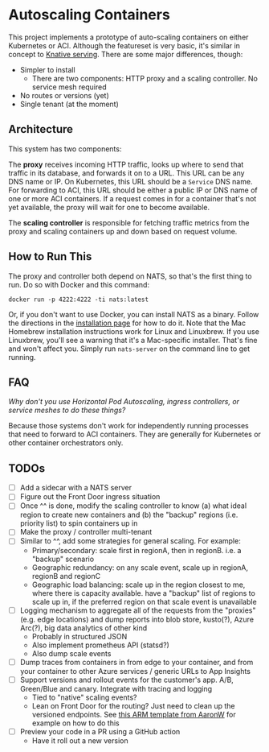 # Autoscaling Containers

This project implements a prototype of auto-scaling containers on either Kubernetes or ACI. Although the featureset is very basic, it's similar in concept to [Knative serving](https://knative.dev/docs/serving/). There are some major differences, though:

- Simpler to install
    - There are two components: HTTP proxy and a scaling controller. No service mesh required
- No routes or versions (yet)
- Single tenant (at the moment)

## Architecture

This system has two components:

The **proxy** receives incoming HTTP traffic, looks up where to send that traffic in its database, and forwards it on to a URL. This URL can be any DNS name or IP. On Kubernetes, this URL should be a `Service` DNS name. For forwarding to ACI, this URL should be either a public IP or DNS name of one or more ACI containers. If a request comes in for a container that's not yet available, the proxy will wait for one to become available.

The **scaling controller** is responsible for fetching traffic metrics from the proxy and scaling containers up and down based on request volume.

## How to Run This

The proxy and controller both depend on NATS, so that's the first thing to run. Do so with Docker and this command:

```shell
docker run -p 4222:4222 -ti nats:latest
```

Or, if you don't want to use Docker, you can install NATS as a binary. Follow the directions in the [installation page](https://docs.nats.io/nats-server/installation) for how to do it. Note that the Mac Homebrew installation instructions work for Linux and Linuxbrew. If you use Linuxbrew, you'll see a warning that it's a Mac-specific installer. That's fine and won't affect you. Simply run `nats-server` on the command line to get running.

## FAQ

_Why don't you use Horizontal Pod Autoscaling, ingress controllers, or service meshes to do these things?_

Because those systems don't work for independently running processes that need to forward to ACI containers. They are generally for Kubernetes or other container orchestrators only.

## TODOs

- [ ] Add a sidecar with a NATS server 
- [ ] Figure out the Front Door ingress situation
- [ ] Once ^^ is done, modify the scaling controller to know (a) what ideal region to create new containers and (b) the "backup" regions (i.e. priority list) to spin containers up in
- [ ] Make the proxy / controller multi-tenant
- [ ] Similar to ^^, add some strategies for general scaling. For example:
    - Primary/secondary: scale first in regionA, then in regionB. i.e. a "backup" scenario
    - Geographic redundancy: on any scale event, scale up in regionA, regionB and regionC
    - Geographic load balancing: scale up in the region closest to me, where there is capacity available. have a "backup" list of regions to scale up in, if the preferred region on that scale event is unavailable
- [ ] Logging mechanism to aggregate all of the requests from the "proxies" (e.g. edge locations) and dump reports into blob store, kusto(?), Azure Arc(?), big data analytics of other kind
    - Probably in structured JSON
    - Also implement prometheus API (statsd?)
    - Also dump scale events
- [ ] Dump traces from containers in from edge to your container, and from your container to other Azure services / generic URLs to App Insights
- [ ] Support versions and rollout events for the customer's app. A/B, Green/Blue and canary. Integrate with tracing and logging
    - Tied to "native" scaling events?
    - Lean on Front Door for the routing? Just need to clean up the versioned endpoints. See [this ARM template from AaronW](https://github.com/aaronmsft/aaronmsft-com/blob/master/azure-front-door-container-instances-arm/azuredeploy.json) for example on how to do this
- [ ] Preview your code in a PR using a GitHub action
    - Have it roll out a new version
